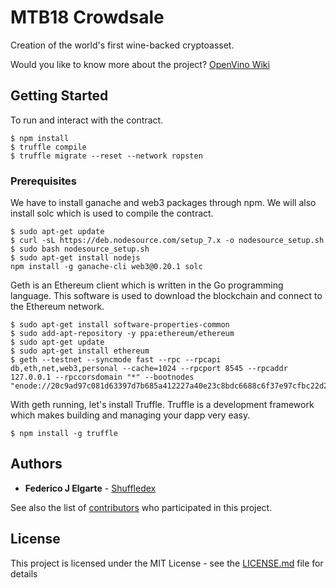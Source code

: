 # MTB18 Crowdsale

Creation of the world's first wine-backed cryptoasset.

Would you like to know more about the project? [OpenVino Wiki](http://wiki.costaflores.com:8090)

## Getting Started

To run and interact with the contract.

```
$ npm install
$ truffle compile
$ truffle migrate --reset --network ropsten
```

### Prerequisites

We have to install ganache and web3 packages through npm. We will also install solc which is used to compile the contract.

```
$ sudo apt-get update
$ curl -sL https://deb.nodesource.com/setup_7.x -o nodesource_setup.sh
$ sudo bash nodesource_setup.sh
$ sudo apt-get install nodejs
npm install -g ganache-cli web3@0.20.1 solc
```

Geth is an Ethereum client which is written in the Go programming language. This software is used to download the blockchain and connect to the Ethereum network.

```
$ sudo apt-get install software-properties-common
$ sudo add-apt-repository -y ppa:ethereum/ethereum
$ sudo apt-get update
$ sudo apt-get install ethereum
$ geth --testnet --syncmode fast --rpc --rpcapi db,eth,net,web3,personal --cache=1024 --rpcport 8545 --rpcaddr 127.0.0.1 --rpccorsdomain "*" --bootnodes "enode://20c9ad97c081d63397d7b685a412227a40e23c8bdc6688c6f37e97cfbc22d2b4d1db1510d8f61e6a8866ad7f0e17c02b14182d37ea7c3c8b9c2683aeb6b733a1@52.169.14.227:30303,enode://6ce05930c72abc632c58e2e4324f7c7ea478cec0ed4fa2528982cf34483094e9cbc9216e7aa349691242576d552a2a56aaeae426c5303ded677ce455ba1acd9d@13.84.180.240:30303"
```

With geth running, let's install Truffle. Truffle is a development framework which makes building and managing your dapp very easy.

```
$ npm install -g truffle
```

## Authors

* **Federico J Elgarte** - [Shuffledex](https://github.com/Shuffledex)

See also the list of [contributors](https://github.com/your/project/contributors) who participated in this project.

## License

This project is licensed under the MIT License - see the [LICENSE.md](LICENSE.md) file for details
